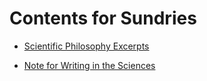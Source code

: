 # Contents for Sundries

* [Scientific Philosophy Excerpts](Scientific%20Philosophy%20Excerpts.md)

* [Note for Writing in the Sciences](Note%20for%20Writing%20in%20the%20Sciences.md)
